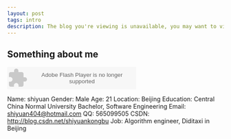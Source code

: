 ```yaml
---
layout: post
tags: intro
description: The blog you're viewing is unavailable, you may want to visit my backup(blog.shiyuan404.com)
---
```


## Something about me

<embed src="http://www.xiami.com/widget/39930265_48074,_235_346_000000_ffffff_1/multiPlayer.swf" type="application/x-shockwave-flash" width="300" height="52" wmode="transparent"></embed>

Name:  shiyuan
Gender: Male
Age:    21
Location: Beijing
Education: Central China Normal University
    Bachelor, Software Engineering
Email: shiyuan404@hotmail.com
QQ:  565099505
CSDN: http://blog.csdn.net/shiyuankongbu
Job: Algorithm engineer, Diditaxi in Beijing

